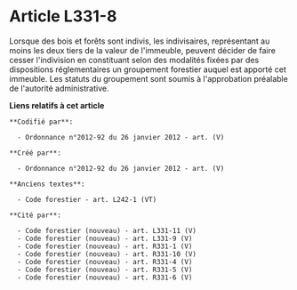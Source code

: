 # Article L331-8

Lorsque des bois et forêts sont indivis, les indivisaires, représentant au moins les deux tiers de la valeur de l'immeuble,
peuvent décider de faire cesser l'indivision en constituant selon des modalités fixées par des dispositions réglementaires un
groupement forestier auquel est apporté cet immeuble. Les statuts du groupement sont soumis à l'approbation préalable de
l'autorité administrative.

**Liens relatifs à cet article**

	**Codifié par**:

	  - Ordonnance n°2012-92 du 26 janvier 2012 - art. (V)

	**Créé par**:

	  - Ordonnance n°2012-92 du 26 janvier 2012 - art. (V)

	**Anciens textes**:

	  - Code forestier - art. L242-1 (VT)

	**Cité par**:

	  - Code forestier (nouveau) - art. L331-11 (V)
	  - Code forestier (nouveau) - art. L331-9 (V)
	  - Code forestier (nouveau) - art. R331-1 (V)
	  - Code forestier (nouveau) - art. R331-10 (V)
	  - Code forestier (nouveau) - art. R331-4 (V)
	  - Code forestier (nouveau) - art. R331-5 (V)
	  - Code forestier (nouveau) - art. R331-6 (V)
